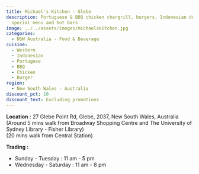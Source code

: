 ```yaml
---
title: Michael's Kitchen - Glebe
description: Portuguese & BBQ chicken chargrill, burgers, Indonesian delicacy
  special menu and hot bars
image: ../../assets/images/michaelskitchen.jpg
categories:
  - NSW Australia - Food & Beverage
cuisine:
  - Western
  - Indonesian
  - Portugese
  - BBQ
  - Chicken
  - Burger
region:
  - New South Wales - Australia
discount_pct: 10
discount_text: Excluding promotions
---
```

**Location :** 27 Glebe Point Rd, Glebe, 2037, New South Wales, Australia\
(Around 5 mins walk from Broadway Shopping Centre and The University of Sydney Library - Fisher Library)\
(20 mins walk from Central Station)

**Trading :** 

* Sunday - Tuesday : 11 am - 5 pm
* Wednesday - Saturday : 11 am - 8 pm
